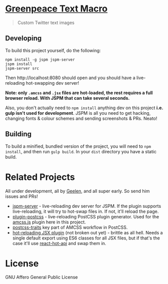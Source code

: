 # [Greenpeace Text Macro](http://twitter.gareth.website/)
> Custom Twitter text images

## Developing

To build this project yourself, do the following:

```
npm install -g jspm jspm-server
jspm install
jspm-server src
```

Then http://localhost:8080 should open and you should have a live-reloading hot-swapping dev server!

**Note: only `.amcss` and `.jsx` files are hot-loaded, the rest requires a full browser reload. With JSPM that can take several seconds.**

Also, you don't actually need to `npm install` anything dev on this project **i.e. gulp isn't used for development**. JSPM is all you need to get hacking, changing fonts & colour schemes and sending screenshots & PRs. Neato!

## Building

To build a minified, bundled version of the project, you will need to `npm install`, and then run `gulp build`. In your `dist` directory you have a static build.

# Related Projects

All under development, all by [Geelen](https://github.com/geelen/typeslab), and all super early. So send him issues and PRs!

- [jspm-server](https://github.com/geelen/jspm-server) - live-reloading dev server for JSPM. If the plugin supports live-reloading, it will try to hot-swap files in. If not, it'll reload the page.
- [plugin-postcss](https://github.com/geelen/plugin-postcss) - live-reloading PostCSS plugin generator. Used for the [amcss.js](https://github.com/geelen/typeslab/blob/master/src/amcss.js) plugin here in this project.
- [postcss-traits](https://github.com/geelen/postcss-traits) key part of AMCSS workflow in PostCSS.
- [hot-reloading JSX plugin](https://github.com/geelen/typeslab/blob/master/src/jsx.js) (not broken out yet) - brittle as all hell. Needs a single default export using ES6 classes for all JSX files, but if that's the case it'll use [react-hot-api](https://github.com/gaearon/react-hot-api) and swap them in.

# License

GNU Affero General Public License
